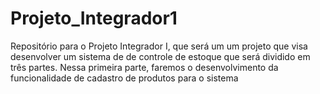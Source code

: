 # Projeto_Integrador1
Repositório para o Projeto Integrador I, que será um um projeto que visa desenvolver um sistema de de controle de estoque que será dividido em três partes. Nessa primeira parte, faremos o desenvolvimento da funcionalidade de cadastro de produtos para o sistema
